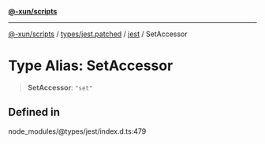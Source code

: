 [**@-xun/scripts**](../../../../../README.md)

***

[@-xun/scripts](../../../../../README.md) / [types/jest.patched](../../../README.md) / [jest](../README.md) / SetAccessor

# Type Alias: SetAccessor

> **SetAccessor**: `"set"`

## Defined in

node\_modules/@types/jest/index.d.ts:479

